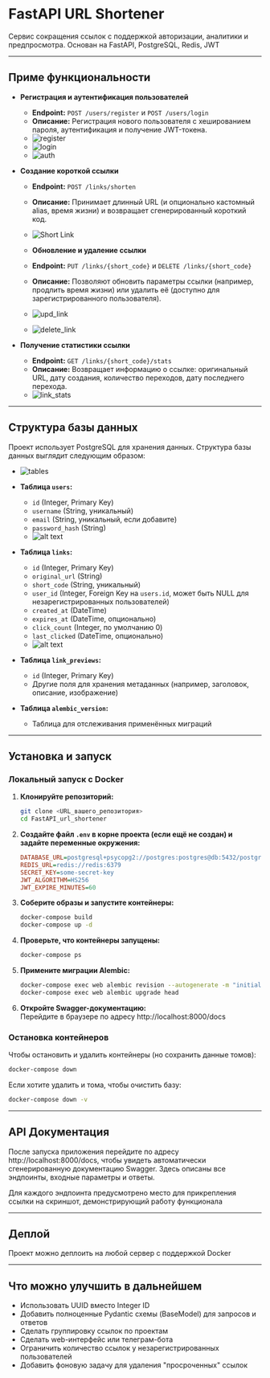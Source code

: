 
# FastAPI URL Shortener

Сервис сокращения ссылок с поддержкой авторизации, аналитики и предпросмотра. Основан на FastAPI, PostgreSQL, Redis, JWT

---

## Приме функциональности

- **Регистрация и аутентификация пользователей**  
  - **Endpoint:** `POST /users/register` и `POST /users/login`  
  - **Описание:** Регистрация нового пользователя с хешированием пароля, аутентификация и получение JWT-токена.  
  - ![register](img/register.jpg)
  - ![login](img/login.jpg)
  - ![auth](img/auth.jpg)

- **Создание короткой ссылки**  
  - **Endpoint:** `POST /links/shorten`  
  - **Описание:** Принимает длинный URL (и опционально кастомный alias, время жизни) и возвращает сгенерированный короткий код.  
  - ![Short Link](img/short_link.jpg)

  - **Обновление и удаление ссылки**  
  - **Endpoint:** `PUT /links/{short_code}` и `DELETE /links/{short_code}`  
  - **Описание:** Позволяют обновить параметры ссылки (например, продлить время жизни) или удалить её (доступно для зарегистрированного пользователя).  
  - ![upd_link](img/upd_link.jpg)
  - ![delete_link](img/delete_link.jpg)


- **Получение статистики ссылки**  
  - **Endpoint:** `GET /links/{short_code}/stats`  
  - **Описание:** Возвращает информацию о ссылке: оригинальный URL, дату создания, количество переходов, дату последнего перехода.  
  - ![link_stats](img/link_stats.jpg)


---

## Структура базы данных

Проект использует PostgreSQL для хранения данных. Структура базы данных выглядит следующим образом:

- ![tables](img/tables.jpg)

- **Таблица `users`:**  
  - `id` (Integer, Primary Key)  
  - `username` (String, уникальный)  
  - `email` (String, уникальный, если добавите)  
  - `password_hash` (String)  
  - ![alt text](img/t_user.jpg)

- **Таблица `links`:**  
  - `id` (Integer, Primary Key)  
  - `original_url` (String)  
  - `short_code` (String, уникальный)  
  - `user_id` (Integer, Foreign Key на `users.id`, может быть NULL для незарегистрированных пользователей)  
  - `created_at` (DateTime)  
  - `expires_at` (DateTime, опционально)  
  - `click_count` (Integer, по умолчанию 0)  
  - `last_clicked` (DateTime, опционально)
  - ![alt text](img/t_link.jpg)


- **Таблица `link_previews`:**  
  - `id` (Integer, Primary Key)  
  - Другие поля для хранения метаданных (например, заголовок, описание, изображение)  

- **Таблица `alembic_version`:**  
  - Таблица для отслеживания применённых миграций

---

## Установка и запуск

### Локальный запуск с Docker

1. **Клонируйте репозиторий:**

   ```bash
   git clone <URL_вашего_репозитория>
   cd FastAPI_url_shortener
   ```

2. **Создайте файл `.env` в корне проекта (если ещё не создан) и задайте переменные окружения:**

   ```ini
   DATABASE_URL=postgresql+psycopg2://postgres:postgres@db:5432/postgres
   REDIS_URL=redis://redis:6379
   SECRET_KEY=some-secret-key
   JWT_ALGORITHM=HS256
   JWT_EXPIRE_MINUTES=60
   ```

3. **Соберите образы и запустите контейнеры:**

   ```bash
   docker-compose build
   docker-compose up -d
   ```

4. **Проверьте, что контейнеры запущены:**

   ```bash
   docker-compose ps
   ```

5. **Примените миграции Alembic:**

   ```bash
   docker-compose exec web alembic revision --autogenerate -m "initial"
   docker-compose exec web alembic upgrade head
   ```

6. **Откройте Swagger-документацию:**  
   Перейдите в браузере по адресу http://localhost:8000/docs

### Остановка контейнеров

Чтобы остановить и удалить контейнеры (но сохранить данные томов):

```bash
docker-compose down
```

Если хотите удалить и тома, чтобы очистить базу:

```bash
docker-compose down -v
```

---

## API Документация

После запуска приложения перейдите по адресу http://localhost:8000/docs, чтобы увидеть автоматически сгенерированную документацию Swagger. Здесь описаны все эндпоинты, входные параметры и ответы.

Для каждого эндпоинта предусмотрено место для прикрепления ссылки на скриншот, демонстрирующий работу функционала

---

## Деплой

Проект можно деплоить на любой сервер с поддержкой Docker

---

## Что можно улучшить в дальнейшем

- Использовать UUID вместо Integer ID
- Добавить полноценные Pydantic схемы (BaseModel) для запросов и ответов
- Сделать группировку ссылок по проектам
- Сделать web-интерфейс или телеграм-бота
- Ограничить количество ссылок у незарегистрированных пользователей
- Добавить фоновую задачу для удаления "просроченных" ссылок
